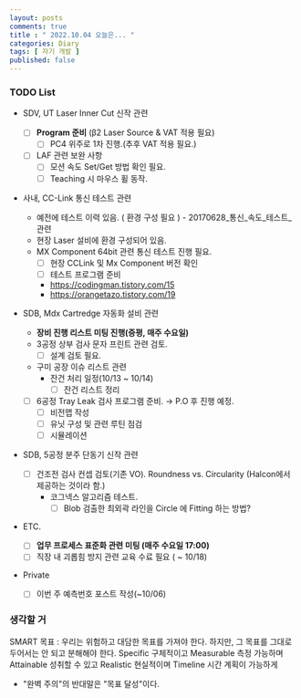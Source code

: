 ```yaml
---
layout: posts
comments: true
title : " 2022.10.04 오늘은... "
categories: Diary
tags: [ 자기 개발 ]
published: false
---
```


### TODO List
- SDV, UT Laser Inner Cut 신작 관련
   - [ ] **Program 준비** (β2 Laser Source & VAT 적용 필요)
      - [ ] PC4 위주로 1차 진행.(추후 VAT 적용 필요.)
   - [ ] LAF 관련 보완 사항
      - [ ] 모션 속도 Set/Get 방법 확인 필요.
      - [ ] Teaching 시 마우스 휠 동작.

- 사내, CC-Link 통신 테스트 관련
   - 예전에 테스트 이력 있음. ( 환경 구성 필요 ) - 20170628_통신_속도_테스트_관련
   - 현장 Laser 설비에 환경 구성되어 있음.
   - MX Component 64bit 관련 통신 테스트 진행 필요.
      - [ ] 현장 CCLink 및 Mx Component 버전 확인
      - [ ] 테스트 프로그램 준비
      - https://codingman.tistory.com/15
      - https://orangetazo.tistory.com/19


- SDB, Mdx Cartredge 자동화 설비 관련
   - **장비 진행 리스트 미팅 진행(증평, 매주 수요일)**
   - 3공정 상부 검사 문자 프린트 관련 검토. 
      - [ ] 설계 검토 필요.
   - 구미 공장 이슈 리스트 관련
      - 잔건 처리 일정(10/13 ~ 10/14)
         - [ ] 잔건 리스트 정리
   - [ ] 6공정 Tray Leak 검사 프로그램 준비. → P.O 후 진행 예정.
      - [ ] 비전맵 작성
      - [ ] 유닛 구성 및 관련 루틴 점검
      - [ ] 시뮬레이션

- SDB, 5공정 분주 단동기 신작 관련
   - [ ] 건조전 검사 컨셉 검토(기존 VO). Roundness vs. Circularity (Halcon에서 제공하는 것이라 함.)
      - 코그넥스 알고리즘 테스트. 
         - [ ] Blob 검출한 최외곽 라인을 Circle 에 Fitting 하는 방법?

- ETC.
   - [ ] **업무 프로세스 표준화 관련 미팅 (매주 수요일 17:00)**
   - [ ] 직장 내 괴롭힘 방지 관련 교육 수료 필요 ( ~ 10/18) 

- Private
   - [ ] 이번 주 예측번호 포스트 작성(~10/06)

### 생각할 거
SMART 목표
 : 우리는 위험하고 대담한 목표를 가져야 한다.
   하지만, 그 목표를 그대로 두어서는 안 되고 분해해야 한다.
   Specific 구체적이고
   Measurable 측정 가능하며
   Attainable 성취할 수 있고
   Realistic 현실적이며
   Timeline 시간 계획이 가능하게

- "완벽 주의"의 반대말은 "목표 달성"이다.